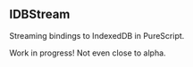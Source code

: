 ## IDBStream

Streaming bindings to IndexedDB in PureScript.

Work in progress! Not even close to alpha.
